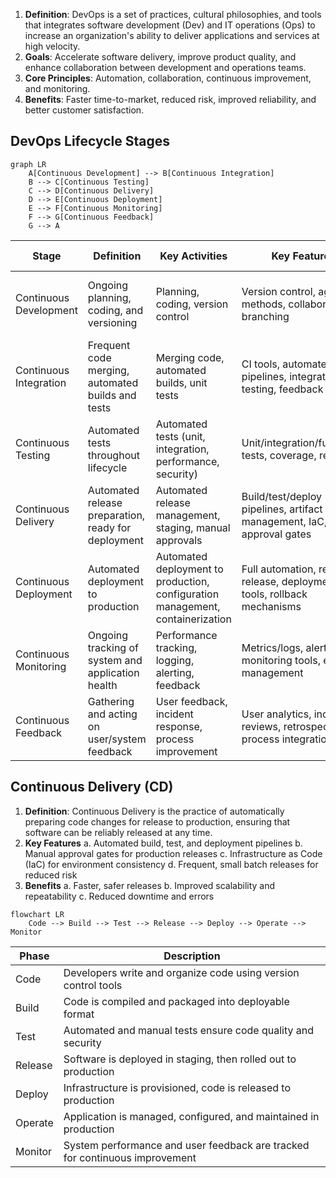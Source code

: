1. **Definition**:  DevOps is a set of practices, cultural philosophies, and tools that integrates software development (Dev) and IT operations (Ops) to increase an organization's ability to deliver applications and services at high velocity.
2. **Goals**: Accelerate software delivery, improve product quality, and enhance collaboration between development and operations teams.
3. **Core Principles**: Automation, collaboration, continuous improvement, and monitoring.
4. **Benefits**: Faster time-to-market, reduced risk, improved reliability, and better customer satisfaction.
## DevOps Lifecycle Stages


```mermaid
graph LR
    A[Continuous Development] --> B[Continuous Integration]
    B --> C[Continuous Testing]
    C --> D[Continuous Delivery]
    D --> E[Continuous Deployment]
    E --> F[Continuous Monitoring]
    F --> G[Continuous Feedback]
    G --> A
```


| Stage                  | Definition                                          | Key Activities                                                                 | Key Features                                                              | Benefits                                          | Common Tools                            |
| ---------------------- | --------------------------------------------------- | ------------------------------------------------------------------------------ | ------------------------------------------------------------------------- | ------------------------------------------------- | --------------------------------------- |
| Continuous Development | Ongoing planning, coding, and versioning            | Planning, coding, version control                                              | Version control, agile methods, collaboration, branching                  | Faster delivery, improved quality, reduced risk   | Git, GitLab, GitHub                     |
| Continuous Integration | Frequent code merging, automated builds and tests   | Merging code, automated builds, unit tests                                     | CI tools, automated pipelines, integration testing, feedback              | Early issue detection, higher reliability         | Jenkins, Travis CI, CircleCI            |
| Continuous Testing     | Automated tests throughout lifecycle                | Automated tests (unit, integration, performance, security)                     | Unit/integration/functional tests, coverage, reporting                    | Higher confidence, faster defect resolution       | Selenium, JUnit, TestNG, SonarQube      |
| Continuous Delivery    | Automated release preparation, ready for deployment | Automated release management, staging, manual approvals                        | Build/test/deploy pipelines, artifact management, IaC, approval gates     | Faster releases, reduced risk, scalability        | Docker, Kubernetes, Ansible, Helm       |
| Continuous Deployment  | Automated deployment to production                  | Automated deployment to production, configuration management, containerization | Full automation, real-time release, deployment tools, rollback mechanisms | Rapid delivery, faster feedback, less manual work | ArgoCD, Chef, Puppet, Terraform         |
| Continuous Monitoring  | Ongoing tracking of system and application health   | Performance tracking, logging, alerting, feedback                              | Metrics/logs, alerting, monitoring tools, event management                | Early issue detection, reliability, data-driven   | Prometheus, Grafana, ELK Stack, Datadog |
| Continuous Feedback    | Gathering and acting on user/system feedback        | User feedback, incident response, process improvement                          | User analytics, incident reviews, retrospectives, process integration     | Enhanced quality, faster improvement, learning    | New Relic, Datadog, ELK Stack           |
## Continuous Delivery (CD)
1. **Definition**: Continuous Delivery is the practice of automatically preparing code changes for release to production, ensuring that software can be reliably released at any time.
2. **Key Features**
    a. Automated build, test, and deployment pipelines
    b. Manual approval gates for production releases
    c. Infrastructure as Code (IaC) for environment consistency
    d. Frequent, small batch releases for reduced risk
3. **Benefits**
    a. Faster, safer releases
    b. Improved scalability and repeatability
    c. Reduced downtime and errors


```mermaid
flowchart LR
    Code --> Build --> Test --> Release --> Deploy --> Operate --> Monitor
```

| Phase   | Description                                                                 |
| ------- | --------------------------------------------------------------------------- |
| Code    | Developers write and organize code using version control tools              |
| Build   | Code is compiled and packaged into deployable format                        |
| Test    | Automated and manual tests ensure code quality and security                 |
| Release | Software is deployed in staging, then rolled out to production              |
| Deploy  | Infrastructure is provisioned, code is released to production               |
| Operate | Application is managed, configured, and maintained in production            |
| Monitor | System performance and user feedback are tracked for continuous improvement |



